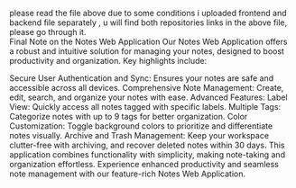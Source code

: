 please read the file above due to some conditions i uploaded frontend and backend file separately , u will find both repositories links in the above file, please go through it.
<br/>
Final Note on the Notes Web Application
Our Notes Web Application offers a robust and intuitive solution for managing your notes, designed to boost productivity and organization. Key highlights include:

Secure User Authentication and Sync: Ensures your notes are safe and accessible across all devices.
Comprehensive Note Management: Create, edit, search, and organize your notes with ease.
Advanced Features:
Label View: Quickly access all notes tagged with specific labels.
Multiple Tags: Categorize notes with up to 9 tags for better organization.
Color Customization: Toggle background colors to prioritize and differentiate notes visually.
Archive and Trash Management: Keep your workspace clutter-free with archiving, and recover deleted notes within 30 days.
This application combines functionality with simplicity, making note-taking and organization effortless. Experience enhanced productivity and seamless note management with our feature-rich Notes Web Application.
